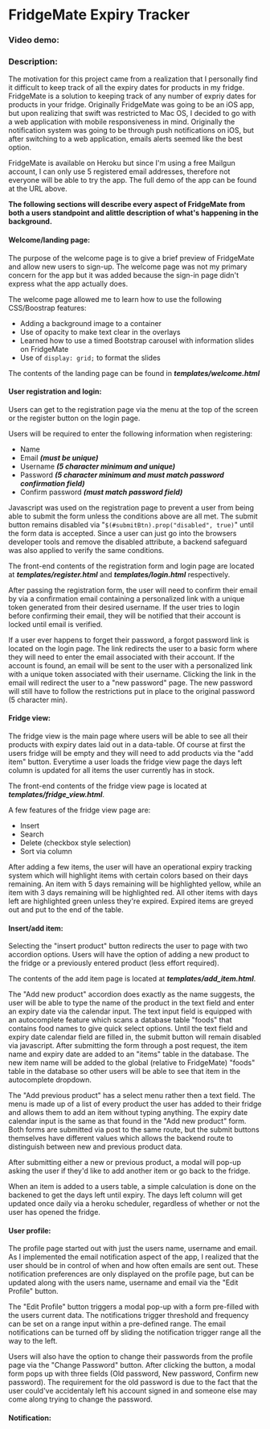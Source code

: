 # FridgeMate Expiry Tracker
### Video demo: <URL HERE>
### Description:

The motivation for this project came from a realization that I personally find it difficult to keep track of all the expiry dates for products in my fridge. FridgeMate is a solution to keeping track of any number of expriy dates for products in your fridge. Originally FridgeMate was going to be an iOS app, but upon realizing that swift was restricted to Mac OS, I decided to go with a web application with mobile responsiveness in mind. Originally the notification system was going to be through push notifications on iOS, but after switching to a web application, emails alerts seemed like the best option.

FridgeMate is available on Heroku but since I'm using a free Mailgun account, I can only use 5 registered email addresses, therefore not everyone will be able to try the app. The full demo of the app can be found at the URL above.

**The following sections will describe every aspect of FridgeMate from both a users standpoint and alittle description of what's happening in the background.**

#### Welcome/landing page:
The purpose of the welcome page is to give a brief preview of FridgeMate and allow new users to sign-up. The welcome page was not my primary concern for the app but it was added because the sign-in page didn't express what the app actually does.

The welcome page allowed me to learn how to use the following CSS/Boostrap features:
- Adding a background image to a container
- Use of opacity to make text clear in the overlays
- Learned how to use a timed Bootstrap carousel with information slides on FridgeMate
- Use of ```display: grid;``` to format the slides

The contents of the landing page can be found in ***templates/welcome.html***

#### User registration and login:
Users can get to the registration page via the menu at the top of the screen or the register button on the login page.

Users will be required to enter the following information when registering:
- Name
- Email ***(must be unique)***
- Username ***(5 character minimum and unique)***
- Password ***(5 character minimum and must match password confirmation field)***
- Confirm password ***(must match password field)***

Javascript was used on the registration page to prevent a user from being able to submit the form unless the conditions above are all met. The submit button remains disabled via "```$(#submitBtn).prop("disabled", true)```" until the form data is accepted. Since a user can just go into the browsers developer tools and remove the disabled attribute, a backend safeguard was also applied to verify the same conditions.

The front-end contents of the registration form and login page are located at ***templates/register.html*** and ***templates/login.html*** respectively.

After passing the registration form, the user will need to confirm their email by via a confirmation email containing a personalized link with a unique token generated from their desired username. If the user tries to login before confirming their email, they will be notified that their account is locked until email is verified.

If a user ever happens to forget their password, a forgot password link is located on the login page. The link redirects the user to a basic form where they will need to enter the email associated with their account. If the account is found, an email will be sent to the user with a personalized link with a unique token associated with their username. Clicking the link in the email will redirect the user to a "new password" page. The new password will still have to follow the restrictions put in place to the original password (5 character min).

#### Fridge view:
The fridge view is the main page where users will be able to see all their products with expiry dates laid out in a data-table. Of course at first the users fridge will be empty and they will need to add products via the "add item" button. Everytime a user loads the fridge view page the days left column is updated for all items the user currently has in stock.

The front-end contents of the fridge view page is located at ***templates/fridge_view.html***.

A few features of the fridge view page are:
- Insert
- Search
- Delete (checkbox style selection)
- Sort via column

After adding a few items, the user will have an operational expiry tracking system which will highlight items with certain colors based on their days remaining. An item with 5 days remaining will be highlighted yellow, while an item with 3 days remaining will be highlighted red. All other items with days left are highlighted green unless they're expired. Expired items are greyed out and put to the end of the table.

#### Insert/add item:
Selecting the "insert product" button redirects the user to page with two accordion options. Users will have the option of adding a new product to the fridge or a previously entered product (less effort required). 

The contents of the add item page is located at ***templates/add_item.html***.

The "Add new product" accordion does exactly as the name suggests, the user will be able to type the name of the product in the text field and enter an expiry date via the calendar input. The text input field is equipped with an autocomplete feature which scans a database table "foods" that contains food names to give quick select options. Until the text field and expiry date calendar field are filled in, the submit button will remain disabled via javascript. 
After submitting the form through a post request, the item name and expiry date are added to an "items" table in the database. The new item name will be added to the global (relative to FridgeMate) "foods" table in the database so other users will be able to see that item in the autocomplete dropdown.

The "Add previous product" has a select menu rather then a text field. The menu is made up of a list of every product the user has added to their fridge and allows them to add an item without typing anything. The expiry date calendar input is the same as that found in the "Add new product" form. Both forms are submitted via post to the same route, but the submit buttons themselves have different values which allows the backend route to distinguish between new and previous product data.

After submitting either a new or previous product, a modal will pop-up asking the user if they'd like to add another item or go back to the fridge.

When an item is added to a users table, a simple calculation is done on the backened to get the days left until expiry. The days left column will get updated once daily via a heroku scheduler, regardless of whether or not the user has opened the fridge.

#### User profile:
The profile page started out with just the users name, username and email. As I implemented the email notification aspect of the app, I realized that the user should be in control of when and how often emails are sent out. These notification preferences are only displayed on the profile page, but can be updated along with the users name, username and email via the "Edit Profile" button.

The "Edit Profile" button triggers a modal pop-up with a form pre-filled with the users current data. The notifications trigger threshold and frequency can be set on a range input within a pre-defined range. The email notifications can be turned off by sliding the notification trigger range all the way to the left.

Users will also have the option to change their passwords from the profile page via the "Change Password" button. After clicking the button, a modal form pops up with three fields (Old password, New password, Confirm new password). The requirement for the old password is due to the fact that the user could've accidentaly left his account signed in and someone else may come along trying to change the password.

#### Notification:
